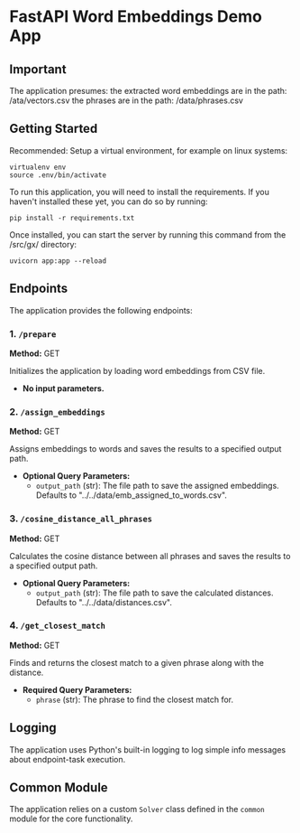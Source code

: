 # FastAPI Word Embeddings Demo App

## Important

The application presumes:
  the extracted word embeddings are in the path: /ata/vectors.csv
  the phrases are in the path: /data/phrases.csv

## Getting Started

Recommended: Setup a virtual environment, for example on linux systems:

```
virtualenv env
source .env/bin/activate 
```

To run this application, you will need to install the requirements. If you haven't installed these yet, you can do so by running:

```
pip install -r requirements.txt
```

Once installed, you can start the server by running this command from the /src/gx/ directory:

```
uvicorn app:app --reload
```

## Endpoints

The application provides the following endpoints:

### 1. `/prepare`

**Method:** GET

Initializes the application by loading word embeddings from CSV file.

- **No input parameters.**

### 2. `/assign_embeddings`

**Method:** GET

Assigns embeddings to words and saves the results to a specified output path.

- **Optional Query Parameters:**
  - `output_path` (str): The file path to save the assigned embeddings. Defaults to "../../data/emb_assigned_to_words.csv".

### 3. `/cosine_distance_all_phrases`

**Method:** GET

Calculates the cosine distance between all phrases and saves the results to a specified output path.

- **Optional Query Parameters:**
  - `output_path` (str): The file path to save the calculated distances. Defaults to "../../data/distances.csv".

### 4. `/get_closest_match`

**Method:** GET

Finds and returns the closest match to a given phrase along with the distance.

- **Required Query Parameters:**
  - `phrase` (str): The phrase to find the closest match for.

## Logging

The application uses Python's built-in logging to log simple info messages about endpoint-task execution.

## Common Module

The application relies on a custom `Solver` class defined in the `common` module for the core functionality.
